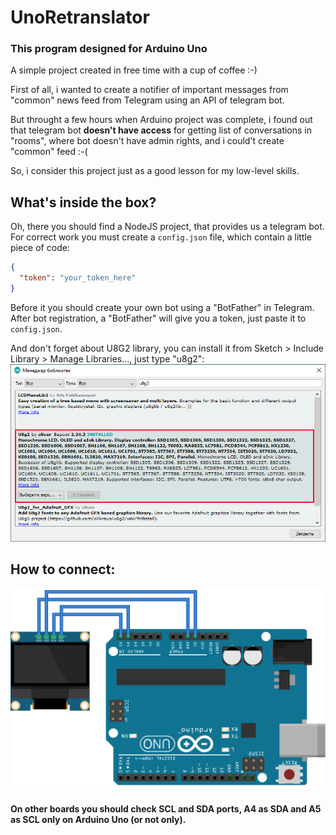 # UnoRetranslator

### This program designed for Arduino Uno

A simple project created in free time with a cup of coffee :-)

First of all, i wanted to create a notifier of important messages from "common" news feed from Telegram using an API of telegram bot.

But throught a few hours when Arduino project was complete, i found out that telegram bot **doesn't have access** for getting list of conversations in "rooms", where bot doesn't have admin rights, and i could't create "common" feed :-(

So, i consider this project just as a good lesson for my low-level skills. 

## What's inside the box?

Oh, there you should find a NodeJS project, that provides us a telegram bot. For correct work you must create a `config.json` file, which contain a little piece of code:
```json
{
  "token": "your_token_here"
}
```
Before it you should create your own bot using a "BotFather" in Telegram. After bot registration, a "BotFather" will give you a token, just paste it to `config.json`.

And don't forget about U8G2 library, you can install it from Sketch > Include Library > Manage Libraries..., just type "u8g2":
![Instruction](instruction.png)

## How to connect:
![Sketch](sketch.png)
#### On other boards you should check SCL and SDA ports, A4 as SDA and A5 as SCL only on Arduino Uno (or not only).
